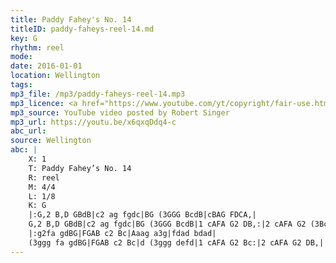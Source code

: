 ```yaml
---
title: Paddy Fahey's No. 14
titleID: paddy-faheys-reel-14.md
key: G
rhythm: reel
mode:
date: 2016-01-01
location: Wellington
tags:
mp3_file: /mp3/paddy-faheys-reel-14.mp3
mp3_licence: <a href="https://www.youtube.com/yt/copyright/fair-use.html">YouTube Fair Use</a>
mp3_source: YouTube video posted by Robert Singer
mp3_url: https://youtu.be/x6qxqDdq4-c
abc_url:
source: Wellington
abc: |
    X: 1
    T: Paddy Fahey’s No. 14
    R: reel
    M: 4/4
    L: 1/8
    K: G
    |:G,2 B,D GBdB|c2 ag fgdc|BG (3GGG BcdB|cBAG FDCA,|
    G,2 B,D GBdB|c2 ag fgdc|BG (3GGG BcdB|1 cAFA G2 DB,:|2 cAFA G2 (3Bcd||
    |:g2fa gdBG|FGAB c2 Bc|Aaag a3g|fdad bdad|
    (3ggg fa gdBG|FGAB c2 Bc|d (3ggg defd|1 cAFA G2 Bc:|2 cAFA G2 DB,||
---
```

